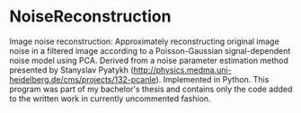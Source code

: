 # NoiseReconstruction
Image noise reconstruction: Approximately reconstructing original image noise in a filtered image according to a Poisson-Gaussian signal-dependent noise model using PCA. Derived from a noise parameter estimation method presented by Stanyslav Pyatykh (http://physics.medma.uni-heidelberg.de/cms/projects/132-pcanle). Implemented in Python. This program was part of my bachelor's thesis and contains only the code added to the written work in currently uncommented fashion.
